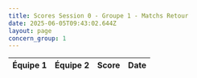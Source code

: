 ```yaml
---
title: Scores Session 0 - Groupe 1 - Matchs Retour
date: 2025-06-05T09:43:02.644Z
layout: page
concern_group: 1
---
```




| Équipe 1 | Équipe 2 | Score | Date |
|----------|----------|-------|------|

